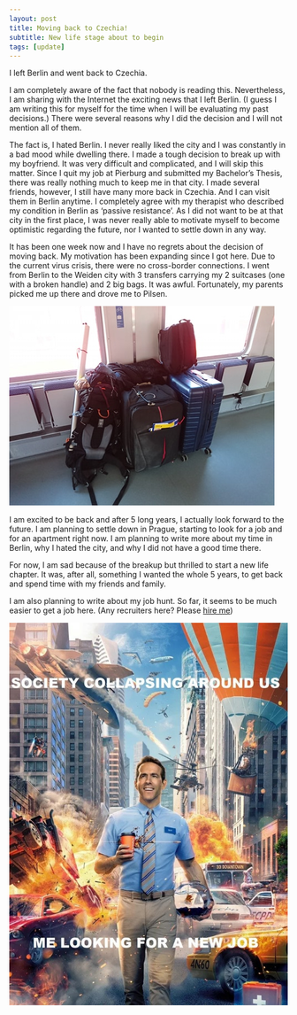 ```yaml
---	
layout: post	
title: Moving back to Czechia!
subtitle: New life stage about to begin	
tags: [update]
---	
```

I left Berlin and went back to Czechia.

I am completely aware of the fact that nobody is reading this. Nevertheless, I am sharing with the Internet the exciting news that I left Berlin. (I guess I am writing this for myself for the time when I will be evaluating my past decisions.)
There were several reasons why I did the decision and I will not mention all of them.

The fact is, I hated Berlin. I never really liked the city and I was constantly in a bad mood while dwelling there.
I made a tough decision to break up with my boyfriend. It was very difficult and complicated, and I will skip this matter. Since I quit my job at Pierburg and submitted my Bachelor’s Thesis, there was really nothing much to keep me in that city. I made several friends, however, I still have many more back in Czechia. And I can visit them in Berlin anytime. I completely agree with my therapist who described my condition in Berlin as ‘passive resistance’. As I did not want to be at that city in the first place, I was never really able to motivate myself to become optimistic regarding the future, nor I wanted to settle down in any way.

It has been one week now and I have no regrets about the decision of moving back. My motivation has been expanding since I got here.
Due to the current virus crisis, there were no cross-border connections. I went from Berlin to the Weiden city with 3 transfers carrying my 2 suitcases (one with a broken handle) and 2 big bags. It was awful. Fortunately, my parents picked me up there and drove me to Pilsen.


![a picture](/assets/img/bags.jpg)

I am excited to be back and after 5 long years, I actually look forward to the future. I am planning to settle down in Prague, starting to look for a job and for an apartment right now. I am planning to write more about my time in Berlin, why I hated the city, and why I did not have a good time there.

For now, I am sad because of the breakup but thrilled to start a new life chapter. It was, after all, something I wanted the whole 5 years, to get back and spend time with my friends and family.

I am also planning to write about my job hunt. So far, it seems to be much easier to get a job here. (Any recruiters here? Please [hire me](https://pulc.github.io/resume/))

![a picture](/assets/img/corona.jpg)